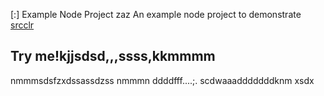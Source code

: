 [:] Example Node Project
zaz
An example node project to demonstrate [srcclr](https://www.srcclr.com)
## Try me!kjjsdsd,,,ssss,kkmmmm
nmmmsdsfzxdssassdzss
nmmmn
ddddfff....;.
scdwaaadddddddknm
xsdx
